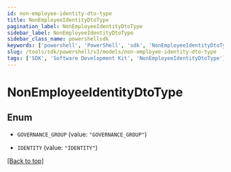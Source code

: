 ```yaml
---
id: non-employee-identity-dto-type
title: NonEmployeeIdentityDtoType
pagination_label: NonEmployeeIdentityDtoType
sidebar_label: NonEmployeeIdentityDtoType
sidebar_class_name: powershellsdk
keywords: ['powershell', 'PowerShell', 'sdk', 'NonEmployeeIdentityDtoType'] 
slug: /tools/sdk/powershell/v3/models/non-employee-identity-dto-type
tags: ['SDK', 'Software Development Kit', 'NonEmployeeIdentityDtoType']
---
```



# NonEmployeeIdentityDtoType

## Enum


* `GOVERNANCE_GROUP` (value: `"GOVERNANCE_GROUP"`)

* `IDENTITY` (value: `"IDENTITY"`)


[[Back to top]](#) 

